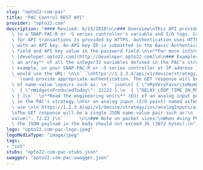 ```yaml
---
slug: "opto22-com-pac"
title: "PAC Control REST API"
provider: "opto22.com"
description: "#### Revised: 6/15/2018\n\n### Overview\nThis API provides secure access\
  \ to a SNAP-PAC-R or -S series controller's variable and I/O tags. Confidentiality\
  \ for API transactions is provided by HTTPS. Authentication uses HTTP Basic Authentication\
  \ with an API key. An API key ID is submitted in the Basic Authentication userid\
  \ field and API key value in the password field.\n\n**For more information visit:**\
  \ [developer.opto22.com](http://developer.opto22.com)\n\n### Examples\n\n**Read\
  \ an array** of all the integer32 variables defined in the PAC's strategy.\nFor\
  \ example, on your SNAP-PAC-R or -S series controller at IP address 1.2.3.4, you\
  \ would use the URL: \n\n```\nhttps://1.2.3.4/api/v1/device/strategy/vars/int32s\n\
  ```\nand provide appropriate authentication. The GET response will be a JSON array\
  \ of name-value \npairs such as: \n```json\n[ { \"nMyVeryFavoriteNumber\": 22 },\n\
  \  { \"nWidgetsProducedToday\": 22222 },\n  { \"DELAY_LOOP_TIME_IN_MSECS\"  : 200\
  \ } ]\n```\n**Read the engineering units** (EU) of an analog input point configured\
  \ in the PAC's strategy.\nFor an analog input (I/O point) named aiTemperatureInDegreesF,\
  \ use \n\n`https://1.2.3.4/api/v1/device/strategy/ios/analogInputs/aiTemperatureInDegreesF/eu`\n\
  \nThe GET response will be a single JSON name-value pair such as:\n```json\n{ \"\
  value\": 72.22 }\n```    \n\n### Note on packet sizes:\nWhen doing POSTs or GETs,\
  \ the JSON payload in the body should not exceed 3k (3072 bytes).\n"
logo: "opto22.com-pac-logo.jpeg"
logoMediaType: "image/jpeg"
tags:
- "iot"
stubs: "opto22.com-pac-stubs.json"
swagger: "opto22.com-pac-swagger.json"
---
```

